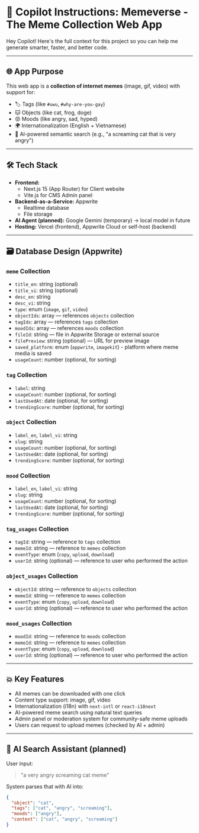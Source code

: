 # 🤖 Copilot Instructions: Memeverse - The Meme Collection Web App

Hey Copilot! Here's the full context for this project so you can help me generate smarter, faster, and better code.

---

## 🌐 App Purpose

This web app is a **collection of internet memes** (image, gif, video) with support for:
- 🏷️ Tags (like `#uwu`, `#why-are-you-gay`)
- 🐱 Objects (like cat, frog, doge)
- 😡 Moods (like angry, sad, hyped)
- 🌍 Internationalization (English + Vietnamese)
- 🧠 AI-powered semantic search (e.g., "a screaming cat that is very angry")

---

## 🛠 Tech Stack

- **Frontend:** 
  - Next.js 15 (App Router) for Client website
  - Vite.js for CMS Admin panel
- **Backend-as-a-Service:** Appwrite
  - Realtime database
  - File storage
- **AI Agent (planned):** Google Gemini (temporary) → local model in future
- **Hosting:** Vercel (frontend), Appwrite Cloud or self-host (backend)

---

## 🗃️ Database Design (Appwrite)

### `meme` Collection
- `title_en`: string (optional)
- `title_vi`: string (optional)
- `desc_en`: string
- `desc_vi`: string
- `type`: enum (`image`, `gif`, `video`)
- `objectIds`: array<string> — references `objects` collection
- `tagIds`: array<string> — references `tags` collection
- `moodIds`: array<string> — references `moods` collection
- `fileId`: string — file in Appwrite Storage or external source
- `filePreview`: string (optional) — URL for preview image
- `saved_platform`: enum (`appwrite`, `imagekit`) - platform where meme media is saved
- `usageCount`: number (optional, for sorting)

### `tag` Collection
- `label`: string
- `usageCount`: number (optional, for sorting)
- `lastUsedAt`: date (optional, for sorting)
- `trendingScore`: number (optional, for sorting)

### `object` Collection
- `label_en`, `label_vi`: string
- `slug`: string
- `usageCount`: number (optional, for sorting)
- `lastUsedAt`: date (optional, for sorting)
- `trendingScore`: number (optional, for sorting)

### `mood` Collection
- `label_en`, `label_vi`: string
- `slug`: string
- `usageCount`: number (optional, for sorting)
- `lastUsedAt`: date (optional, for sorting)
- `trendingScore`: number (optional, for sorting)

### `tag_usages` Collection
- `tagId`: string — reference to `tags` collection
- `memeId`: string — reference to `memes` collection
- `eventType`: enum (`copy`, `upload`, `download`)
- `userId`: string (optional) — reference to user who performed the action

### `object_usages` Collection
- `objectId`: string — reference to `objects` collection
- `memeId`: string — reference to `memes` collection
- `eventType`: enum (`copy`, `upload`, `download`)
- `userId`: string (optional) — reference to user who performed the action

### `mood_usages` Collection
- `moodId`: string — reference to `moods` collection
- `memeId`: string — reference to `memes` collection
- `eventType`: enum (`copy`, `upload`, `download`)
- `userId`: string (optional) — reference to user who performed the action

---

## 💥 Key Features

- All memes can be downloaded with one click
- Content type support: image, gif, video
- Internationalization (i18n) with `next-intl` or `react-i18next`
- AI-powered meme search using natural text queries
- Admin panel or moderation system for community-safe meme uploads
- Users can request to upload memes (checked by AI + admin)

---

## 🧠 AI Search Assistant (planned)

User input:  
> "a very angry screaming cat meme"

System parses that with AI into:
```json
{
  "object": "cat",
  "tags": ["cat", "angry", "screaming"],
  "moods": ["angry"],
  "context": ["cat", "angry", "screaming"]
}
